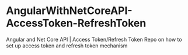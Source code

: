 # AngularWithNetCoreAPI-AccessToken-RefreshToken
Angular and Net Core API  | Access Token/Refresh Token 
Repo on how to set up access token and refresh token mechanism
